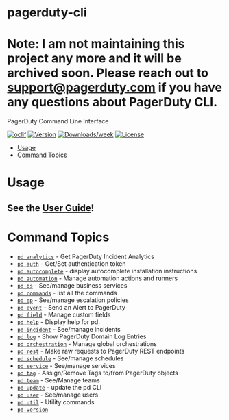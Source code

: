 pagerduty-cli
=============

# Note: I am not maintaining this project any more and it will be archived soon. Please reach out to support@pagerduty.com if you have any questions about PagerDuty CLI.

PagerDuty Command Line Interface

[![oclif](https://img.shields.io/badge/cli-oclif-brightgreen.svg)](https://oclif.io)
[![Version](https://img.shields.io/npm/v/pagerduty-cli.svg)](https://npmjs.org/package/pagerduty-cli)
[![Downloads/week](https://img.shields.io/npm/dw/pagerduty-cli.svg)](https://npmjs.org/package/pagerduty-cli)
[![License](https://img.shields.io/npm/l/pagerduty-cli.svg)](https://github.com/martindstone/pagerduty-cli/blob/master/package.json)

<!-- toc -->
* [Usage](#usage)
* [Command Topics](#command-topics)
<!-- tocstop -->
# Usage

## See the [User Guide](https://github.com/martindstone/pagerduty-cli/wiki/PagerDuty-CLI-User-Guide)!

<!-- commands -->
# Command Topics

* [`pd analytics`](docs/analytics.md) - Get PagerDuty Incident Analytics
* [`pd auth`](docs/auth.md) - Get/Set authentication token
* [`pd autocomplete`](docs/autocomplete.md) - display autocomplete installation instructions
* [`pd automation`](docs/automation.md) - Manage automation actions and runners
* [`pd bs`](docs/bs.md) - See/manage business services
* [`pd commands`](docs/commands.md) - list all the commands
* [`pd ep`](docs/ep.md) - See/manage escalation policies
* [`pd event`](docs/event.md) - Send an Alert to PagerDuty
* [`pd field`](docs/field.md) - Manage custom fields
* [`pd help`](docs/help.md) - Display help for pd.
* [`pd incident`](docs/incident.md) - See/manage incidents
* [`pd log`](docs/log.md) - Show PagerDuty Domain Log Entries
* [`pd orchestration`](docs/orchestration.md) - Manage global orchestrations
* [`pd rest`](docs/rest.md) - Make raw requests to PagerDuty REST endpoints
* [`pd schedule`](docs/schedule.md) - See/manage schedules
* [`pd service`](docs/service.md) - See/manage services
* [`pd tag`](docs/tag.md) - Assign/Remove Tags to/from PagerDuty objects
* [`pd team`](docs/team.md) - See/Manage teams
* [`pd update`](docs/update.md) - update the pd CLI
* [`pd user`](docs/user.md) - See/manage users
* [`pd util`](docs/util.md) - Utility commands
* [`pd version`](docs/version.md)

<!-- commandsstop -->
